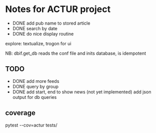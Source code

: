 # Notes for ACTUR project

-   DONE add pub name to stored article
-   DONE search by date
-   DONE do nice display routine

explore: textualize, trogon for ui

NB: dbif.get_db reads the conf file and inits database, is idempotent

## TODO

-   DONE add more feeds
-   DONE query by group
-   DONE add start, end to show news (not yet implemented)
    add json output for db queries

## coverage

pytest --cov=actur tests/
